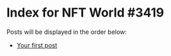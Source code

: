 # Index for NFT World #3419
Posts will be displayed in the order below:

- [Your first post](./001-first.md)

